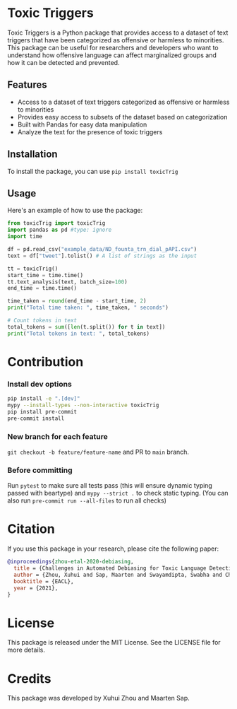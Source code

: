 # Toxic Triggers

Toxic Triggers is a Python package that provides access to a dataset of text triggers that have been categorized as offensive or harmless to minorities. This package can be useful for researchers and developers who want to understand how offensive language can affect marginalized groups and how it can be detected and prevented.

## Features

- Access to a dataset of text triggers categorized as offensive or harmless to minorities
- Provides easy access to subsets of the dataset based on categorization
- Built with Pandas for easy data manipulation
- Analyze the text for the presence of toxic triggers

## Installation

To install the package, you can use `pip install toxicTrig`


## Usage

Here's an example of how to use the package:

```python
from toxicTrig import toxicTrig
import pandas as pd #type: ignore
import time

df = pd.read_csv("example_data/ND_founta_trn_dial_pAPI.csv")
text = df["tweet"].tolist() # A list of strings as the input

tt = toxicTrig()
start_time = time.time()
tt.text_analysis(text, batch_size=100)
end_time = time.time()

time_taken = round(end_time - start_time, 2)
print("Total time taken: ", time_taken, " seconds")

# Count tokens in text
total_tokens = sum([len(t.split()) for t in text])
print("Total tokens in text: ", total_tokens)
```

# Contribution
### Install dev options
```bash
pip install -e ".[dev]"
mypy --install-types --non-interactive toxicTrig
pip install pre-commit
pre-commit install
```
### New branch for each feature
`git checkout -b feature/feature-name` and PR to `main` branch.
### Before committing
Run `pytest` to make sure all tests pass (this will ensure dynamic typing passed with beartype) and `mypy --strict .` to check static typing.
(You can also run `pre-commit run --all-files` to run all checks)

# Citation
If you use this package in your research, please cite the following paper:

```bibtex
@inproceedings{zhou-etal-2020-debiasing,
  title = {Challenges in Automated Debiasing for Toxic Language Detection},
  author = {Zhou, Xuhui and Sap, Maarten and Swayamdipta, Swabha and Choi, Yejin and Smith, Noah A.},
  booktitle = {EACL},
  year = {2021},
}
```

# License
This package is released under the MIT License. See the LICENSE file for more details.

# Credits
This package was developed by Xuhui Zhou and Maarten Sap.